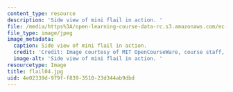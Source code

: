 ```yaml
---
content_type: resource
description: 'Side view of mini flail in action. '
file: /media/https%3A/open-learning-course-data-rc.s3.amazonaws.com/ec-s06-design-for-demining-spring-2007/4e02339d979ff839351023d344ab9dbd_flail04.jpg
file_type: image/jpeg
image_metadata:
  caption: Side view of mini flail in action.
  credit: 'Credit: Image courtesy of MIT OpenCourseWare, course staff, and students.'
  image-alt: 'Side view of mini flail in action. '
resourcetype: Image
title: flail04.jpg
uid: 4e02339d-979f-f839-3510-23d344ab9dbd
---
```

